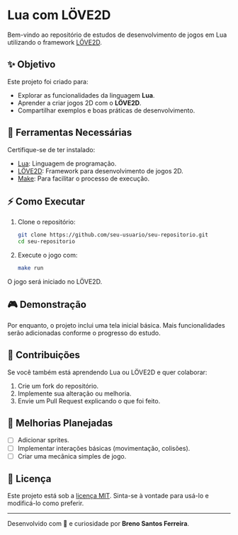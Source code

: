 # Lua com LÖVE2D

Bem-vindo ao repositório de estudos de desenvolvimento de jogos em Lua utilizando o framework [LÖVE2D](https://love2d.org/).

## ✨ Objetivo

Este projeto foi criado para:
- Explorar as funcionalidades da linguagem **Lua**.
- Aprender a criar jogos 2D com o **LÖVE2D**.
- Compartilhar exemplos e boas práticas de desenvolvimento.

## 🔧 Ferramentas Necessárias

Certifique-se de ter instalado:

- [Lua](https://www.lua.org/download.html): Linguagem de programação.
- [LÖVE2D](https://love2d.org/): Framework para desenvolvimento de jogos 2D.
- [Make](https://www.gnu.org/software/make/): Para facilitar o processo de execução.

## ⚡ Como Executar

1. Clone o repositório:
   ```bash
   git clone https://github.com/seu-usuario/seu-repositorio.git
   cd seu-repositorio
   ```

2. Execute o jogo com:
   ```bash
   make run
   ```

O jogo será iniciado no LÖVE2D.

## 🎮 Demonstração

Por enquanto, o projeto inclui uma tela inicial básica. Mais funcionalidades serão adicionadas conforme o progresso do estudo.

## 🔧 Contribuições

Se você também está aprendendo Lua ou LÖVE2D e quer colaborar:

1. Crie um fork do repositório.
2. Implemente sua alteração ou melhoria.
3. Envie um Pull Request explicando o que foi feito.

## 🌟 Melhorias Planejadas

- [ ] Adicionar sprites.
- [ ] Implementar interações básicas (movimentação, colisões).
- [ ] Criar uma mecânica simples de jogo.

## 🎨 Licença

Este projeto está sob a [licença MIT](LICENSE). Sinta-se à vontade para usá-lo e modificá-lo como preferir.

---

Desenvolvido com 💚 e curiosidade por **Breno Santos Ferreira**.

